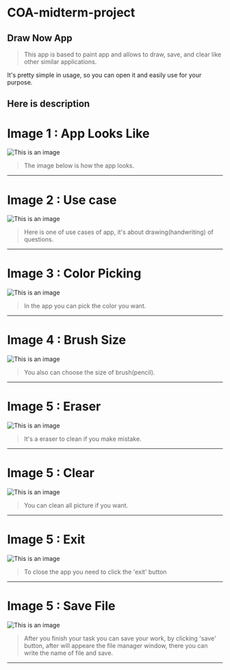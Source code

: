 # COA-midterm-project

## Draw Now App

> This app is based to paint app and allows to draw, save, and clear like other similar applications. 

It's pretty simple in usage, so you can open it and easily use for your purpose.

## Here is description
# Image 1 : App Looks Like

![This is an image](images/appLook.png)
> The image below is how the app looks.
-----------------------------------------------------------------------------------


# Image 2 : Use case
![This is an image](images/useCase.png)
> Here is one of use cases of app, it's about drawing(handwriting) of questions.
-----------------------------------------------------------------------------------


# Image 3 : Color Picking
![This is an image](images/colorPick.png)
> In the app you can pick the color you want.
-----------------------------------------------------------------------------------


# Image 4 : Brush Size
![This is an image](images/brushSize.png)
> You also can choose the size of brush(pencil). 
-----------------------------------------------------------------------------------

# Image 5 : Eraser
![This is an image](images/eraser.png)
> It's a eraser to clean if you make mistake.
-----------------------------------------------------------------------------------


# Image 5 : Clear
![This is an image](images/clear.png)
> You can clean all picture if you want.
-----------------------------------------------------------------------------------


# Image 5 : Exit
![This is an image](images/exit.png)
> To close the app you need to click the 'exit' button 
-----------------------------------------------------------------------------------



# Image 5 : Save File
![This is an image](images/saveFile.png)
> After you finish your task you can save your work, by clicking 'save' button, after will appeare the file manager window, there you can write the name of file and save. 
-----------------------------------------------------------------------------------
